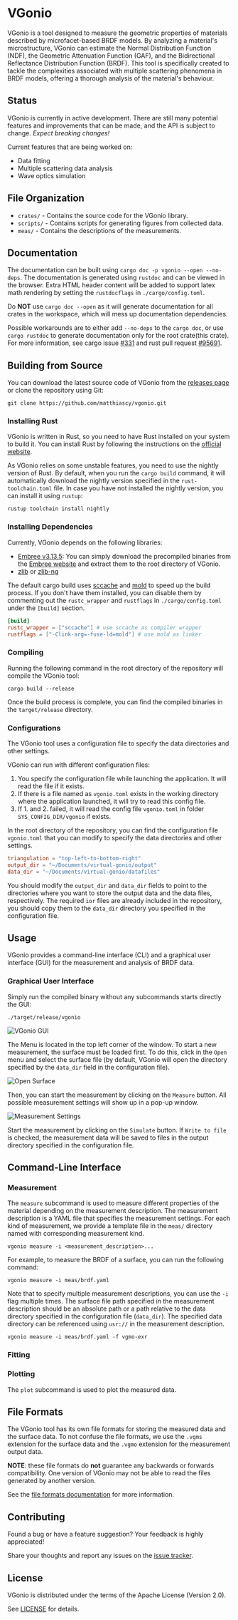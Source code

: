 # VGonio

VGonio is a tool designed to measure the geometric properties of materials described by microfacet-based BRDF
models. By analyzing a material's microstructure, VGonio can estimate the Normal Distribution Function (NDF), the
Geometric Attenuation Function (GAF), and the Bidirectional Reflectance Distribution Function (BRDF). This tool is
specifically created to tackle the complexities associated with multiple scattering phenomena in BRDF models, offering a
thorough analysis of the material's behaviour.

## Status

VGonio is currently in active development. There are still many potential features and improvements that can be made,
and the API is subject to change. *Expect breaking changes!*

Current features that are being worked on:

* Data fitting
* Multiple scattering data analysis
* Wave optics simulation

## File Organization

* `crates/` - Contains the source code for the VGonio library.
* `scripts/` - Contains scripts for generating figures from collected data.
* `meas/` - Contains the descriptions of the measurements.

## Documentation

The documentation can be built using `cargo doc -p vgonio --open --no-deps`. The documentation is generated using
`rustdoc` and can be viewed in the browser. Extra HTML header content will be added to support latex math rendering by
setting the `rustdocflags` in
`./cargo/config.toml`.

Do **NOT** use `cargo doc --open` as it will generate documentation for all crates in the workspace, which will mess up
documentation dependencies.

Possible workarounds are to either add
`--no-deps` to the `cargo doc`, or use `cargo rustdoc` to generate documentation only for the root crate(this crate).
For more information, see cargo issue [#331](https://github.com/rust-lang/cargo/issues/331)
and rust pull request [#95691](https://github.com/rust-lang/rust/pull/95691).

## Building from Source

You can download the latest source code of VGonio from
the [releases page](https://github.com/matthiascy/vgonio/releases)
or clone the repository using Git:

```shell
git clone https://github.com/matthiascy/vgonio.git
```

### Installing Rust

VGonio is written in Rust, so you need to have Rust installed on your system to build it. You can install Rust by
following the instructions on the [official website](https://www.rust-lang.org/tools/install).

As VGonio relies on some unstable features, you need to use the nightly version of Rust. By default, when you run the
`cargo build` command, it will automatically download the nightly version specified in the `rust-toolchain.toml` file.
In case you have not installed the nightly version, you can install it using `rustup`:

```shell
rustup toolchain install nightly
```

### Installing Dependencies

Currently, VGonio depends on the following libraries:

* [Embree v3.13.5](https://www.embree.org/):
  You can simply download the precompiled binaries from the [Embree website](https://www.embree.org/downloads.html)
  and extract them to the root directory of VGonio.
* [zlib](https://zlib.net/) or [zlib-ng](https://github.com/zlib-ng/zlib-ng)

The default cargo build uses [sccache](https://github.com/mozilla/sccache) and [mold](https://github.com/rui314/mold) to
speed up the build process. If you don't have them installed, you can disable them by commenting out the `rustc_wrapper`
and `rustflags` in `./cargo/config.toml` under the `[build]` section.

```toml
[build]
rustc_wrapper = ["sccache"] # use sccache as compiler wrapper
rustflags = ["-Clink-arg=-fuse-ld=mold"] # use mold as linker
```

### Compiling

Running the following command in the root directory of the repository will compile the VGonio tool:

```shell
cargo build --release
```

Once the build process is complete, you can find the compiled binaries in the `target/release` directory.

### Configurations

The VGonio tool uses a configuration file to specify the data directories and other settings.

VGonio can run with different configuration files:

1. You specify the configuration file while launching the application. It will read the file if it exists.
2. If there is a file named as `vgonio.toml` exists in the working directory where the application launched, it will try
   to read this config file.
3. If 1. and 2. failed, it will read the config file `vgonio.toml` in folder `SYS_CONFIG_DIR/vgonio` if exists.

In the root directory of the repository, you can find the configuration file `vgonio.toml` that you can modify to
specify the data directories and other settings.

```toml
triangulation = "top-left-to-bottom-right"
output_dir = "~/Documents/virtual-gonio/output"
data_dir = "~/Documents/virtual-gonio/datafiles"
```

You should modify the `output_dir` and `data_dir` fields to point to the directories where you want to store the output
data and the data files, respectively. The required `ior` files are already included in the repository, you should copy
them to the `data_dir` directory you specified in the configuration file.

## Usage

VGonio provides a command-line interface (CLI) and a graphical user interface (GUI) for the measurement and analysis of
BRDF data.

### Graphical User Interface

Simply run the compiled binary without any subcommands starts directly the GUI:

```shell
./target/release/vgonio
```

![VGonio GUI](./misc/imgs/vgonio-gui.png)

The Menu is located in the top left corner of the window.
To start a new measurement, the surface must be loaded first. To do this,
click in the `Open` menu and select the surface file (by default, VGonio will open the directory specified by the
`data_dir` field in the configuration file).

![Open Surface](./misc/imgs/vgonio-open.png)

Then, you can start the measurement by clicking on the `Measure` button. All possible measurement settings will show up
in a pop-up window.

![Measurement Settings](./misc/imgs/vgonio-measure.png)

Start the measurement by clicking on the `Simulate` button. If `Write to file` is checked, the measurement data will be
saved to files in the output directory specified in the configuration file.

## Command-Line Interface

### Measurement

The `measure` subcommand is used to measure different properties of the material depending on the measurement
description.
The measurement description is a YAML file that specifies the measurement settings.
For each kind of measurement, we provide a template file in the `meas/` directory named with corresponding measurement
kind.

```shell
vgonio measure -i <measurement_description>...
```

For example, to measure the BRDF of a surface, you can run the following command:

```shell
vgonio measure -i meas/brdf.yaml
```

Note that to specify multiple measurement descriptions, you can use the `-i` flag multiple times. The surface file path
specified in the measurement description should be an absolute path or a path relative to the data directory specified
in the configuration file (`data_dir`). The specified data directory can be referenced using `usr://` in the measurement
description.

```shell
vgonio measure -i meas/brdf.yaml -f vgmo-exr
```

### Fitting

### Plotting

The `plot` subcommand is used to plot the measured data.

## File Formats

The VGonio tool has its own file formats for storing the measured data and the surface data. To not confuse the file
formats, we use the `.vgms` extension for the surface data and the `.vgmo` extension for the measurement output data.

**NOTE**: these file formats do **not** guarantee any backwards or forwards compatibility. One version of VGonio may not
be able to read the files generated by another version.

See the [file formats documentation](./docs/formats.md) for more information.

## Contributing

Found a bug or have a feature suggestion? Your feedback is highly appreciated!

Share your thoughts and report any issues on the [issue tracker](https://github.com/matthiascy/vgonio/issues).

## License

VGonio is distributed under the terms of the Apache License (Version 2.0).

See [LICENSE](LICENSE) for details.